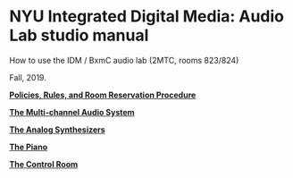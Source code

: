 # NYU Integrated Digital Media: Audio Lab studio manual
How to use the IDM / BxmC audio lab (2MTC, rooms 823/824)

Fall, 2019.

**[Policies, Rules, and Room Reservation Procedure](./rules.md)**

**[The Multi-channel Audio System](./multichannel.md)**

**[The Analog Synthesizers](./synths.md)**

**[The Piano](./piano.md)**

**[The Control Room](./controlroom.md)**


